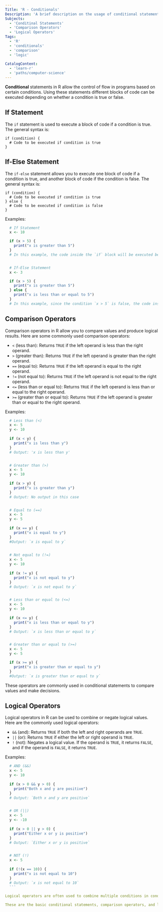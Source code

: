 ```yaml
---
Title: 'R - Conditionals'
Description: 'A brief description on the usage of conditional statements, comparison and logic operators in R'
Subjects:
  - 'Conditinal Statements'
  - 'Comparison Operators'
  - 'Logical Operators'
Tags:
  - 'R'
  - 'conditionals'
  - 'comparison'
  - 'logic'
  
CatalogContent:
  - 'learn-r'
  - 'paths/computer-science'
---
```


**Conditional** statements in R allow the control of flow in programs based on certain conditions. Using these statements different blocks of code can be executed depending on whether a condition is true or false.

## If Statement

The `if` statement is used to execute a block of code if a condition is true. The general syntax is:

```pseud
if (condition) {
  # Code to be executed if condition is true
}
```

## If-Else Statement

The `if-else` statement allows you to execute one block of code if a condition is true, and another block of code if the condition is false. The general syntax is:

```Pseudo
if (condition) {
  # Code to be executed if condition is true
} else {
  # Code to be executed if condition is false
}
```

Examples:
  ```r
    # If Statement
    x <- 10

    if (x > 5) {
      print("x is greater than 5")
    }
    # In this example, the code inside the `if` block will be executed because the condition `x > 5` is true.


    # If-Else Statement
    x <- 3

    if (x > 5) {
      print("x is greater than 5")
    } else {
      print("x is less than or equal to 5")
    }
    # In this example, since the condition `x > 5` is false, the code inside the `else` block will be executed.
  ```

## Comparison Operators

Comparison operators in R allow you to compare values and produce logical results. Here are some commonly used comparison operators:

- `<` (less than): Returns `TRUE` if the left operand is less than the right operand.
- `>` (greater than): Returns `TRUE` if the left operand is greater than the right operand.
- `==` (equal to): Returns `TRUE` if the left operand is equal to the right operand.
- `!=` (not equal to): Returns `TRUE` if the left operand is not equal to the right operand.
- `<=` (less than or equal to): Returns `TRUE` if the left operand is less than or equal to the right operand.
- `>=` (greater than or equal to): Returns `TRUE` if the left operand is greater than or equal to the right operand.

Examples:
  ```r
    # Less than (<) 
    x <- 5
    y <- 10
    
    if (x < y) {
      print("x is less than y")
    }
    # Output: 'x is less than y'


    # Greater than (>) 
    x <- 5
    y <- 10
    
    if (x > y) {
      print("x is greater than y")
    }
    # Output: No output in this case


    # Equal to (==) 
    x <- 5
    y <- 5
    
    if (x == y) {
      print("x is equal to y")
    }
    #Output: `x is equal to y`
    

    # Not equal to (!=) 
    x <- 5
    y <- 10
    
    if (x != y) {
      print("x is not equal to y")
    }
    # Output: `x is not equal to y`


    # Less than or equal to (<=)
    x <- 5
    y <- 10
    
    if (x <= y) {
      print("x is less than or equal to y")
    }
    # Output: `x is less than or equal to y`


    # Greater than or equal to (>=)
    x <- 5
    y <- 5

    if (x >= y) {
      print("x is greater than or equal to y")
    }
    #Output: `x is greater than or equal to y`
  ```

These operators are commonly used in conditional statements to compare values and make decisions.

## Logical Operators

Logical operators in R can be used to combine or negate logical values. Here are the commonly used logical operators:

- `&&` (and): Returns `TRUE` if both the left and right operands are `TRUE`.
- `||` (or): Returns `TRUE` if either the left or right operand is `TRUE`.
- `!` (not): Negates a logical value. If the operand is `TRUE`, it returns `FALSE`, and if the operand is `FALSE`, it returns `TRUE`.

Examples:
  ```R
    # AND (&&)
    x <- 5
    y <- 10
    
    if (x > 0 && y > 0) {
      print("Both x and y are positive")
    }
    # Output: `Both x and y are positive`


    # OR (||)
    x <- 5
    y <- -10
    
    if (x > 0 || y > 0) {
      print("Either x or y is positive")
    }
    # Output: `Either x or y is positive`


    # NOT (!)
    x <- 5
    
    if (!(x == 10)) {
      print("x is not equal to 10")
    }
    # Output: `x is not equal to 10`
    ```

Logical operators are often used to combine multiple conditions in conditional statements or to negate a condition.

These are the basic conditional statements, comparison operators, and logical operators in R. They can be leveraged to control the flow of a program, compare values, and make decisions based on specific conditions.